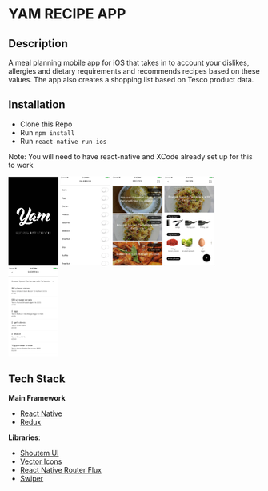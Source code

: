 # YAM RECIPE APP

## Description
A meal planning mobile app for iOS that takes in to account your dislikes, allergies and dietary requirements and recommends recipes based on these values.  The app also creates a shopping list based on Tesco product data.

## Installation

* Clone this Repo
* Run `npm install`
* Run `react-native run-ios`

Note: You will need to have react-native and XCode already set up for this to work

<img src="./app/images/yam-homepage-2.png" alt="Yam" style="width: 100px;"/>
<img src="./app/images/Allergies.png" alt="Yam" style="width: 100px;"/>

<img src="./app/images/RecipeList.png" alt="Yam" style="width: 100px;"/>
<img src="./app/images/RecipeDetailPage.png" alt="Yam" style="width: 100px;"/>
<img src="./app/images/ShoppingList.png" alt="Yam" style="width: 100px;"/>

## Tech Stack

**Main Framework**
* [React Native](https://github.com/facebook/react-native)
* [Redux](https://github.com/reactjs/redux)

**Libraries**:
* [Shoutem UI](https://github.com/shoutem/ui)
*  [Vector Icons](https://github.com/oblador/react-native-vector-icons)
* [React Native Router Flux](https://github.com/oblador/react-native-vector-icons)
* [Swiper](https://github.com/leecade/react-native-swiper)
